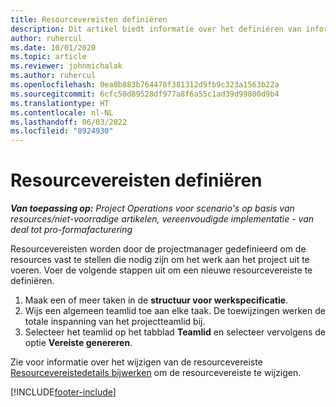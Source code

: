 ```yaml
---
title: Resourcevereisten definiëren
description: Dit artikel biedt informatie over het definiëren van informatie over resourcevereisten.
author: ruhercul
ms.date: 10/01/2020
ms.topic: article
ms.reviewer: johnmichalak
ms.author: ruhercul
ms.openlocfilehash: 0ea0b883b764478f381312d9fb9c323a1563b22a
ms.sourcegitcommit: 6cfc50d89528df977a8f6a55c1ad39d99800d9b4
ms.translationtype: HT
ms.contentlocale: nl-NL
ms.lasthandoff: 06/03/2022
ms.locfileid: "8924930"
---
```

# <a name="define-resource-requirements"></a>Resourcevereisten definiëren

_**Van toepassing op:** Project Operations voor scenario's op basis van resources/niet-voorradige artikelen, vereenvoudigde implementatie - van deal tot pro-formafacturering_

Resourcevereisten worden door de projectmanager gedefinieerd om de resources vast te stellen die nodig zijn om het werk aan het project uit te voeren. Voer de volgende stappen uit om een nieuwe resourcevereiste te definiëren.

1.  Maak een of meer taken in de **structuur voor werkspecificatie**.
2.  Wijs een algemeen teamlid toe aan elke taak. De toewijzingen werken de totale inspanning van het projectteamlid bij.
3.  Selecteer het teamlid op het tabblad **Teamlid** en selecteer vervolgens de optie **Vereiste genereren**.

Zie voor informatie over het wijzigen van de resourcevereiste [Resourcevereistedetails bijwerken](define-resource-requirements.md) om de resourcevereiste te wijzigen.

[!INCLUDE[footer-include](../includes/footer-banner.md)]